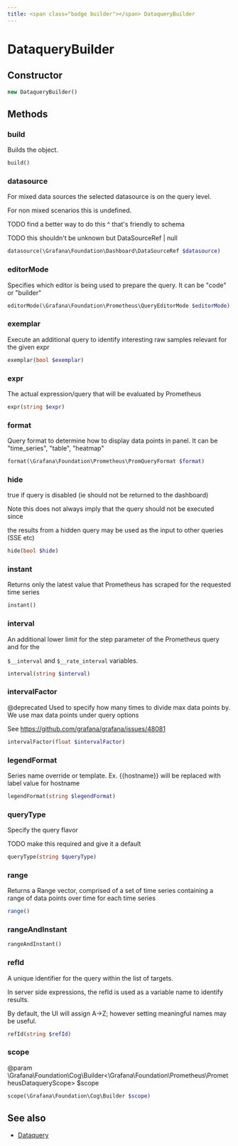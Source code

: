 ```yaml
---
title: <span class="badge builder"></span> DataqueryBuilder
---
```

# <span class="badge builder"></span> DataqueryBuilder

## Constructor

```php
new DataqueryBuilder()
```
## Methods

### <span class="badge object-method"></span> build

Builds the object.

```php
build()
```

### <span class="badge object-method"></span> datasource

For mixed data sources the selected datasource is on the query level.

For non mixed scenarios this is undefined.

TODO find a better way to do this ^ that's friendly to schema

TODO this shouldn't be unknown but DataSourceRef | null

```php
datasource(\Grafana\Foundation\Dashboard\DataSourceRef $datasource)
```

### <span class="badge object-method"></span> editorMode

Specifies which editor is being used to prepare the query. It can be "code" or "builder"

```php
editorMode(\Grafana\Foundation\Prometheus\QueryEditorMode $editorMode)
```

### <span class="badge object-method"></span> exemplar

Execute an additional query to identify interesting raw samples relevant for the given expr

```php
exemplar(bool $exemplar)
```

### <span class="badge object-method"></span> expr

The actual expression/query that will be evaluated by Prometheus

```php
expr(string $expr)
```

### <span class="badge object-method"></span> format

Query format to determine how to display data points in panel. It can be "time_series", "table", "heatmap"

```php
format(\Grafana\Foundation\Prometheus\PromQueryFormat $format)
```

### <span class="badge object-method"></span> hide

true if query is disabled (ie should not be returned to the dashboard)

Note this does not always imply that the query should not be executed since

the results from a hidden query may be used as the input to other queries (SSE etc)

```php
hide(bool $hide)
```

### <span class="badge object-method"></span> instant

Returns only the latest value that Prometheus has scraped for the requested time series

```php
instant()
```

### <span class="badge object-method"></span> interval

An additional lower limit for the step parameter of the Prometheus query and for the

`$__interval` and `$__rate_interval` variables.

```php
interval(string $interval)
```

### <span class="badge object-method"></span> intervalFactor

@deprecated Used to specify how many times to divide max data points by. We use max data points under query options

See https://github.com/grafana/grafana/issues/48081

```php
intervalFactor(float $intervalFactor)
```

### <span class="badge object-method"></span> legendFormat

Series name override or template. Ex. {{hostname}} will be replaced with label value for hostname

```php
legendFormat(string $legendFormat)
```

### <span class="badge object-method"></span> queryType

Specify the query flavor

TODO make this required and give it a default

```php
queryType(string $queryType)
```

### <span class="badge object-method"></span> range

Returns a Range vector, comprised of a set of time series containing a range of data points over time for each time series

```php
range()
```

### <span class="badge object-method"></span> rangeAndInstant

```php
rangeAndInstant()
```

### <span class="badge object-method"></span> refId

A unique identifier for the query within the list of targets.

In server side expressions, the refId is used as a variable name to identify results.

By default, the UI will assign A->Z; however setting meaningful names may be useful.

```php
refId(string $refId)
```

### <span class="badge object-method"></span> scope

@param \Grafana\Foundation\Cog\Builder<\Grafana\Foundation\Prometheus\PrometheusDataqueryScope> $scope

```php
scope(\Grafana\Foundation\Cog\Builder $scope)
```

## See also

 * <span class="badge object-type-class"></span> [Dataquery](./object-Dataquery.md)
